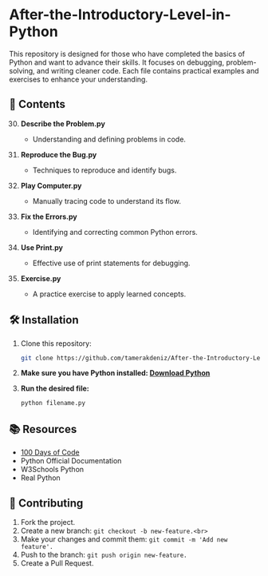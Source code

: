 # After-the-Introductory-Level-in-Python

This repository is designed for those who have completed the basics of Python and want to advance their skills. It focuses on debugging, problem-solving, and writing cleaner code. Each file contains practical examples and exercises to enhance your understanding.

## 📁 Contents

30. **Describe the Problem.py**  
    - Understanding and defining problems in code.

31. **Reproduce the Bug.py**  
    - Techniques to reproduce and identify bugs.

32. **Play Computer.py**  
    - Manually tracing code to understand its flow.

33. **Fix the Errors.py**  
    - Identifying and correcting common Python errors.

33. **Use Print.py**  
    - Effective use of print statements for debugging.

34. **Exercise.py**  
    - A practice exercise to apply learned concepts.

## 🛠 Installation

1. Clone this repository:
   ```bash
   git clone https://github.com/tamerakdeniz/After-the-Introductory-Level-in-Python.git
2. **Make sure you have Python installed: <a href = "https://www.python.org/downloads/">Download Python</a> <br>**

3.  **Run the desired file:**
    ```bash
    python filename.py

## 📚 Resources
- <a href = "https://www.udemy.com/course/100-days-of-code/">100 Days of Code</a> <br>
- Python Official Documentation <br>
- W3Schools Python <br>
- Real Python <br>

## 🤝 Contributing
1. Fork the project.<br>
2. Create a new branch: ```git checkout -b new-feature.<br>```<br>
3. Make your changes and commit them: ```git commit -m 'Add new feature'.```<br>
4. Push to the branch: ```git push origin new-feature.```<br>
5. Create a Pull Request.
